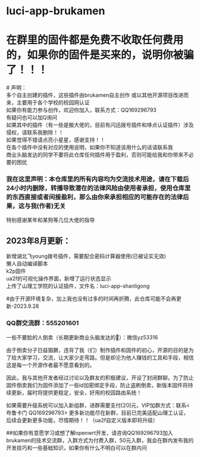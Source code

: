 # luci-app-brukamen
<h1>在群里的固件都是免费不收取任何费用的，如果你的固件是买来的，说明你被骗了！！！</h1>
# 声明：<br>
多个自主创建的插件，这些插件由brukamen自主创作 或以其他开源项目改进而来，主要用于各个学校的校园网认证<br>
如果你有能力参与创作，欢迎你加入，联系方式：QQ169296793<br>
有疑问也可以加Q询问<br>
如果其中的插件（有一些是搬大佬的，目前有闪迅拨号插件和哆点认证插件）涉及侵权，请联系我删除！！<br>
如果觉得不错请点亮小星星，感谢支持！！<br>
在各个插件中没有对应的使用说明，如果你不知道该用什么的话请联系我<br>
商业头脑发达的同学不要将此仓库任何插件用于盈利，否则可能给我和你带来不必要的困扰<br>
<h3>我在这里声明：本仓库里的所有内容均为交流技术用途，请在下载后24小时内删除，转播导致潜在的法律风险由使用者承担，使用仓库里的东西直接或者间接盈利，那么由你来承担相应的可能存在的法律后果，这与我(作者)无关</h3>
特别感谢某年和某狗等几位大佬的指导<br>

<h2>2023年8月更新：</h2>
新增湖北飞young拨号插件，需要配合密码计算器使用(已被证实无效)<br>
懒人自动编译脚本<br>
k2p固件<br>
ua2f的可视化操作界面，新增了运行状态显示<br>
上传了山理工学院的认证插件，文件名：luci-app-shanligong<br>

#由于开源环境复杂，加上我也没有过多的时间再折腾，此仓库可能不会再更新-2023.9.28
<h3>QQ群交流群：555201601</h3>
一些不要脸的人倒卖（长期更新商业头脑发达的🐶）：微信yz53316<br>

由于倒卖分子日益猖獗，违背了我（们）制作插件和固件的初心，开源的目的是为了给大家学习，交流，让大家少走弯路。但是却沦为他人赚钱的工具和手段，相信这是每一个开源作者最不愿意看到的。

因此，我与其他开发者经过讨论以及群友的积极建议，开设了封闭群聊。为了防止固件倒卖我们为固件添加了一些id加密绑定手段，防止盗刷倒卖，新版本固件将持续更新，届时将提供更稳定，安全，好用的校园路由系统！

如果需要升级系统可以加入新组群，进群需要支付[20]元，VIP加群方式：联系<布鲁卡门 QQ169296793> 更多新功能尽在新群，目前已完美适配山理工认证，后续会更新更多功能，尽情期待！！（ua2f自定义版本即将升级）

##如果你有意愿学习或想了解openwrt开发，请咨询QQ169296793加入brukamen的技术交流群，入群方式为付费入群，50元入群，我会在群内发布我的开发技巧和一些基础知识，如果你有什么不明白可以在群内问

